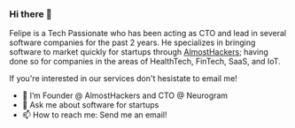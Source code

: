 ### Hi there 👋

Felipe is a Tech Passionate who has been acting as CTO and lead in several software companies for the past 2 years. He specializes in bringing software to market quickly for startups through [AlmostHackers](https://almosthackers.io); having done so for companies in the areas of HealthTech, FinTech, SaaS, and IoT.

If you're interested in our services don't hesistate to email me!


- 🔭 I’m Founder @ AlmostHackers and CTO @ Neurogram
- 💬 Ask me about software for startups
- 📫 How to reach me: Send me an email!
